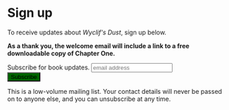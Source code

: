 


# Sign up

To receive updates about *Wyclif's Dust*, sign up below.

**As a thank you, the welcome email will include a link to a free downloadable
copy of Chapter One.**

<!-- Begin Mailchimp Signup Form -->
<link href="//cdn-images.mailchimp.com/embedcode/horizontal-slim-10_7.css" rel="stylesheet" type="text/css">
<div id="mc_embed_signup">
<form action="https://github.us10.list-manage.com/subscribe/post?u=05f8a412a8d4d930c8da246a2&amp;id=a0b3bce36a" method="post" id="mc-embedded-subscribe-form" name="mc-embedded-subscribe-form" class="validate" target="_blank" novalidate>
    <div id="mc_embed_signup_scroll">
	<label for="mce-EMAIL">Subscribe for book updates.</label>
	<input type="email" value="" name="EMAIL" class="email" id="mce-EMAIL" placeholder="email address" required>
    <!-- real people should not fill this in and expect good things - do not remove this or risk form bot signups-->
    <div style="position: absolute; left: -5000px;" aria-hidden="true"><input type="text" name="b_05f8a412a8d4d930c8da246a2_a0b3bce36a" tabindex="-1" value=""></div>
    <div class="clear"><input type="submit" value="Subscribe" name="subscribe" id="mc-embedded-subscribe" class="button" style="background-color: darkgreen;"></div>
    </div>
</form>
</div>
<!--End mc_embed_signup-->

This is a low-volume mailing list. Your contact
details will never be passed on to anyone else, and you can unsubscribe at any
time.
